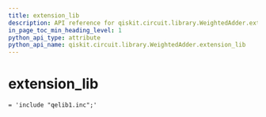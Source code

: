 ```yaml
---
title: extension_lib
description: API reference for qiskit.circuit.library.WeightedAdder.extension_lib
in_page_toc_min_heading_level: 1
python_api_type: attribute
python_api_name: qiskit.circuit.library.WeightedAdder.extension_lib
---
```


# extension\_lib

<span id="qiskit.circuit.library.WeightedAdder.extension_lib" />

`= 'include "qelib1.inc";'`

